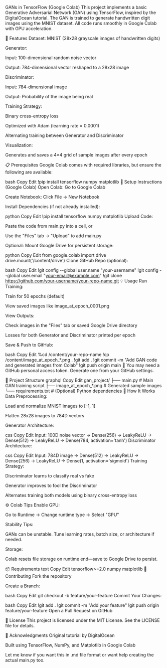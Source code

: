 GANs in TensorFlow (Google Colab)
This project implements a basic Generative Adversarial Network (GAN) using TensorFlow, inspired by the DigitalOcean tutorial. The GAN is trained to generate handwritten digit images using the MNIST dataset. All code runs smoothly in Google Colab with GPU acceleration.

🚀 Features
Dataset: MNIST (28x28 grayscale images of handwritten digits)

Generator:

Input: 100-dimensional random noise vector

Output: 784-dimensional vector reshaped to a 28x28 image

Discriminator:

Input: 784-dimensional image

Output: Probability of the image being real

Training Strategy:

Binary cross-entropy loss

Optimized with Adam (learning rate = 0.0001)

Alternating training between Generator and Discriminator

Visualization:

Generates and saves a 4×4 grid of sample images after every epoch

📋 Prerequisites
Google Colab comes with required libraries, but ensure the following are available:

bash
Copy
Edit
!pip install tensorflow numpy matplotlib
🧪 Setup Instructions (Google Colab)
Open Colab: Go to Google Colab

Create Notebook: Click File → New Notebook

Install Dependencies (if not already installed):

python
Copy
Edit
!pip install tensorflow numpy matplotlib
Upload Code:

Paste the code from main.py into a cell, or

Use the "Files" tab → "Upload" to add main.py

Optional: Mount Google Drive for persistent storage:

python
Copy
Edit
from google.colab import drive
drive.mount('/content/drive')
Clone GitHub Repo (optional):

bash
Copy
Edit
!git config --global user.name "your-username"
!git config --global user.email "your-email@example.com"
!git clone https://github.com/your-username/your-repo-name.git
💡 Usage
Run Training:

Train for 50 epochs (default)

View saved images like image_at_epoch_0001.png

View Outputs:

Check images in the "Files" tab or saved Google Drive directory

Losses for both Generator and Discriminator printed per epoch

Save & Push to GitHub:

bash
Copy
Edit
%cd /content/your-repo-name
!cp /content/image_at_epoch_*.png .
!git add .
!git commit -m "Add GAN code and generated images from Colab"
!git push origin main
🔐 You may need a GitHub personal access token. Generate one from your GitHub settings.

📁 Project Structure
graphql
Copy
Edit
gan_project/
├── main.py                    # Main GAN training script
├── image_at_epoch_*.png      # Generated sample images
└── requirements.txt          # (Optional) Python dependencies
🧠 How It Works
Data Preprocessing:

Load and normalize MNIST images to [-1, 1]

Flatten 28x28 images to 784D vectors

Generator Architecture:

css
Copy
Edit
Input: 100D noise vector
→ Dense(256) → LeakyReLU
→ Dense(512) → LeakyReLU
→ Dense(784, activation='tanh')
Discriminator Architecture:

css
Copy
Edit
Input: 784D image
→ Dense(512) → LeakyReLU
→ Dense(256) → LeakyReLU
→ Dense(1, activation='sigmoid')
Training Strategy:

Discriminator learns to classify real vs fake

Generator improves to fool the Discriminator

Alternates training both models using binary cross-entropy loss

⚙️ Colab Tips
Enable GPU:

Go to Runtime → Change runtime type → Select "GPU"

Stability Tips:

GANs can be unstable. Tune learning rates, batch size, or architecture if needed.

Storage:

Colab resets file storage on runtime end—save to Google Drive to persist.

📦 Requirements
text
Copy
Edit
tensorflow>=2.0
numpy
matplotlib
🤝 Contributing
Fork the repository

Create a Branch:

bash
Copy
Edit
git checkout -b feature/your-feature
Commit Your Changes:

bash
Copy
Edit
!git add .
!git commit -m "Add your feature"
!git push origin feature/your-feature
Open a Pull Request on GitHub

📄 License
This project is licensed under the MIT License. See the LICENSE file for details.

🙏 Acknowledgments
Original tutorial by DigitalOcean

Built using TensorFlow, NumPy, and Matplotlib in Google Colab

Let me know if you want this in .md file format or want help creating the actual main.py too.
